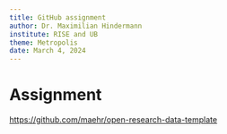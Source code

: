 ```yaml
---
title: GitHub assignment
author: Dr. Maximilian Hindermann
institute: RISE and UB
theme: Metropolis
date: March 4, 2024
---
```


# Assignment

https://github.com/maehr/open-research-data-template